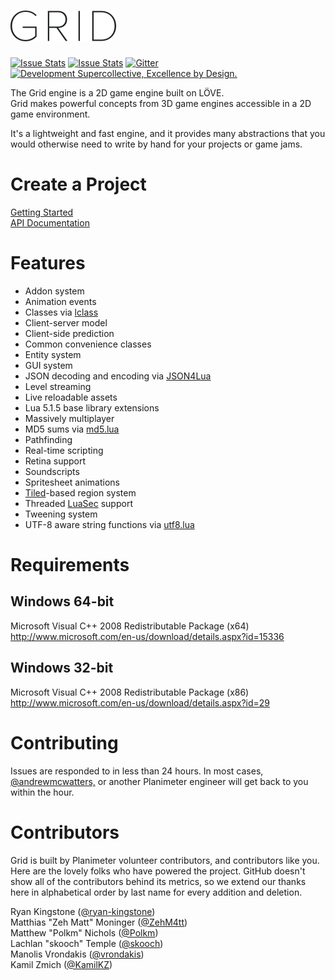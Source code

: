 # <img src="/src/images/gui/logo_dark@2x.png?raw=true" width="169" height="49" title="Grid">  

[![Issue Stats](http://issuestats.com/github/Planimeter/grid-sdk/badge/pr?style=flat)](http://issuestats.com/github/Planimeter/grid-sdk)
[![Issue Stats](http://issuestats.com/github/Planimeter/grid-sdk/badge/issue?style=flat)](http://issuestats.com/github/Planimeter/grid-sdk)
[![Gitter](https://img.shields.io/badge/chat-on%20gitter-brightgreen.svg)](https://gitter.im/Planimeter/grid-sdk?utm_source=badge&utm_medium=badge&utm_campaign=pr-badge&utm_content=badge)
[![Development Supercollective, Excellence by Design.](https://img.shields.io/badge/Made%20with%20L%C3%96VE%20by-Planimeter-brightgreen.svg)](http://www.planimeter.org/)

The Grid engine is a 2D game engine built on LÖVE.  
Grid makes powerful concepts from 3D game engines accessible in a 2D game
environment.

It's a lightweight and fast engine, and it provides many abstractions that you
would otherwise need to write by hand for your projects or game jams.

Create a Project
================

[Getting Started](http://www.planimeter.org/grid-sdk/tutorials/Getting_Started)  
[API Documentation](http://www.planimeter.org/grid-sdk/api/Home)

Features
========

* Addon system
* Animation events
* Classes via [lclass](https://github.com/andrewmcwatters/lclass "lclass")
* Client-server model
* Client-side prediction
* Common convenience classes
* Entity system
* GUI system
* JSON decoding and encoding via [JSON4Lua](http://json.luaforge.net/ "JSON4Lua")
* Level streaming
* Live reloadable assets
* Lua 5.1.5 base library extensions
* Massively multiplayer
* MD5 sums via [md5.lua](https://github.com/kikito/md5.lua "md5.lua")
* Pathfinding
* Real-time scripting
* Retina support
* Soundscripts
* Spritesheet animations
* [Tiled](http://www.mapeditor.org/ "Tiled")-based region system
* Threaded [LuaSec](https://github.com/brunoos/luasec "LuaSec") support
* Tweening system
* UTF-8 aware string functions via [utf8.lua](http://www.curse.com/addons/wow/utf8 "utf8.lua")

Requirements
============

Windows 64-bit
--------------

Microsoft Visual C++ 2008 Redistributable Package (x64)  
http://www.microsoft.com/en-us/download/details.aspx?id=15336

Windows 32-bit
--------------

Microsoft Visual C++ 2008 Redistributable Package (x86)  
http://www.microsoft.com/en-us/download/details.aspx?id=29

Contributing
============

Issues are responded to in less than 24 hours. In most cases, [@andrewmcwatters,](https://github.com/andrewmcwatters) or another Planimeter engineer will get back to you within the hour.

Contributors
============

Grid is built by Planimeter volunteer contributors, and contributors like you. Here are the lovely folks who have powered the project. GitHub doesn't show all of the contributors behind its metrics, so we extend our thanks here in alphabetical order by last name for every addition and deletion.

Ryan Kingstone ([@ryan-kingstone](https://github.com/ryan-kingstone))  
Matthias "Zeh Matt" Moninger  ([@ZehM4tt](https://github.com/ZehM4tt))  
Matthew "Polkm" Nichols ([@Polkm](https://github.com/Polkm))  
Lachlan "skooch" Temple ([@skooch](https://github.com/skooch))  
Manolis Vrondakis ([@vrondakis](https://github.com/vrondakis))  
Kamil Zmich ([@KamilKZ](https://github.com/KamilKZ))
